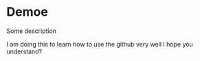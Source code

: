 # Demoe



Some description

I am doing this to learn how to use the github very well
I hope you understand?
